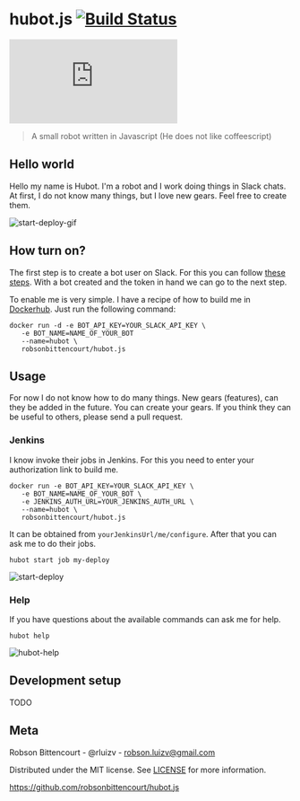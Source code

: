 # hubot.js [![Build Status](https://travis-ci.org/robsonbittencourt/hubot.js.svg?branch=master)](https://travis-ci.org/robsonbittencourt/hubot.js) 
[![nodesource/node](http://dockeri.co/image/robsonbittencourt/hubot.js)](https://registry.hub.docker.com/u/robsonbittencourt/hubot.js/)

> A small robot written in Javascript (He does not like coffeescript)

## Hello world

Hello my name is Hubot. I'm a robot and I work doing things in Slack chats. At first, I do not know many things, but I love new gears. Feel free to create them.

![start-deploy-gif](https://s9.postimg.org/8yikgyrcv/hubot_start_deploy2.gif)

## How turn on?

The first step is to create a bot user on Slack. For this you can follow [these steps](https://api.slack.com/bot-users). With a bot created and the token in hand we can go to the next step.

To enable me is very simple. I have a recipe of how to build me in [Dockerhub](https://hub.docker.com/r/robsonbittencourt/hubot.js/). Just run the following command:

```
docker run -d -e BOT_API_KEY=YOUR_SLACK_API_KEY \
   -e BOT_NAME=NAME_OF_YOUR_BOT
   --name=hubot \
   robsonbittencourt/hubot.js
```

## Usage

For now I do not know how to do many things. New gears (features), can they be added in the future. You can create your gears. If you think they can be useful to others, please send a pull request.

### Jenkins

I know invoke their jobs in Jenkins. For this you need to enter your authorization link to build me.

```
docker run -e BOT_API_KEY=YOUR_SLACK_API_KEY \
   -e BOT_NAME=NAME_OF_YOUR_BOT \
   -e JENKINS_AUTH_URL=YOUR_JENKINS_AUTH_URL \
   --name=hubot \
   robsonbittencourt/hubot.js
```

It can be obtained from `yourJenkinsUrl/me/configure`. After that you can ask me to do their jobs.

```
hubot start job my-deploy
```

![start-deploy](https://s9.postimg.org/g9dt1se9b/hubot_job.png)

### Help

If you have questions about the available commands can ask me for help.

```
hubot help
```

![hubot-help](https://s9.postimg.org/rf26x119b/hubot_help.png)

## Development setup
TODO


## Meta
Robson Bittencourt - @rluizv - robson.luizv@gmail.com

Distributed under the MIT license. See [LICENSE](LICENSE) for more information.

https://github.com/robsonbittencourt/hubot.js
